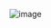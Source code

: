 ![image](https://github.com/396691m73/396691m73/assets/148525877/e4e7f410-0d04-4e69-8ec5-5670cb888360)

